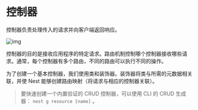 # 控制器

控制器负责处理传入的请求并向客户端返回响应。

![img](https://qiniucloud.qishilong.space/images/Controllers_1.png)

控制器的目的是接收应用程序的特定请求。路由机制控制哪个控制器接收哪些请求。通常，每个控制器有多个路由，不同的路由可以执行不同的操作。

为了创建一个基本控制器，我们使用类和装饰器。装饰器将类与所需的元数据相关联，并使 Nest 能够创建路由映射（将请求与相应的控制器关联）。

>   要快速创建一个内置验证的 CRUD 控制器，可以使用 CLI 的 CRUD 生成器： `nest g resource [name]` 。

